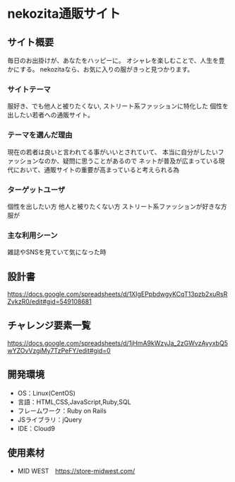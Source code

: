 # nekozita通販サイト

## サイト概要
毎日のお出掛けが、あなたをハッピーに。
オシャレを楽しむことで、人生を豊かにする。
nekozitaなら、お気に入りの服がきっと見つかります。

### サイトテーマ
服好き、でも他人と被りたくない,
ストリート系ファッションに特化した
個性を出したい若者への通販サイト。

### テーマを選んだ理由
現在の若者は良いと言われてる事がいいとされていて、
本当に自分がしたいファッションなのか、疑問に思うことがあるので
ネットが普及が広まっている現代において、通販サイトの重要が高まっていると考えられる為

### ターゲットユーザ
個性を出したい方
他人と被りたくない方
ストリート系ファッションが好きな方
服が

### 主な利用シーン
雑誌やSNSを見ていて気になった時

## 設計書
https://docs.google.com/spreadsheets/d/1XIgEPpbdwgyKCqT13pzb2xuRsRZvkzR0/edit#gid=549108681

## チャレンジ要素一覧
https://docs.google.com/spreadsheets/d/1jHmA9kWzyJa_2zGWvzAyyxbQ5wYZOvVzgiMy7TzPeFY/edit#gid=0

## 開発環境
- OS：Linux(CentOS)
- 言語：HTML,CSS,JavaScript,Ruby,SQL
- フレームワーク：Ruby on Rails
- JSライブラリ：jQuery
- IDE：Cloud9

## 使用素材
- MID WEST　https://store-midwest.com/
